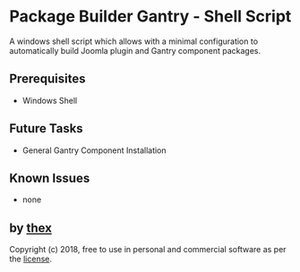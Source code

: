 # Package Builder Gantry - Shell Script
A windows shell script which allows with a minimal configuration to automatically build Joomla plugin and Gantry component packages.

## Prerequisites
* Windows Shell

## Future Tasks
* General Gantry Component Installation

## Known Issues
* none

## by [thex](https://github.com/thexmanxyz)
Copyright (c) 2018, free to use in personal and commercial software as per the [license](/LICENSE.md).

